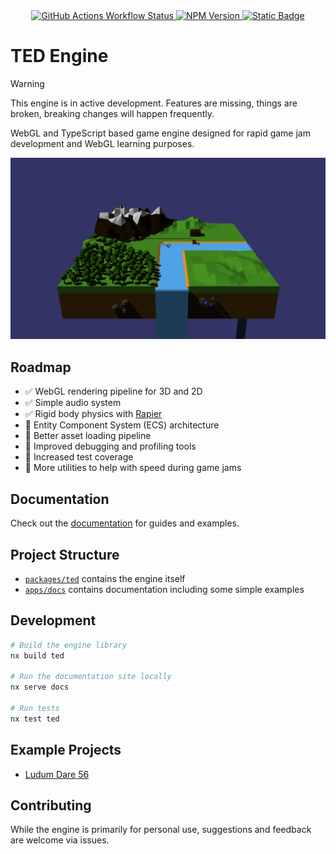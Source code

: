 <div align="center">
  <a href="https://github.com/tomaisthorpe/tedengine/actions/workflows/ci.yaml">  
    <img alt="GitHub Actions Workflow Status" src="https://img.shields.io/github/actions/workflow/status/tomaisthorpe/tedengine/ci.yaml">
  </a>
  <a href="https://www.npmjs.com/package/@tedengine/ted">
    <img alt="NPM Version" src="https://img.shields.io/npm/v/%40tedengine%2Fted">  
  </a>
  <a href="https://ted.tomaisthorpe.com">
    <img alt="Static Badge" src="https://img.shields.io/badge/documentation-blue?link=https%3A%2F%2Fted.tomaisthorpe.com">  
  </a>
</div>

# TED Engine

> [!WARNING]
> This engine is in active development. Features are missing, things are broken, breaking changes will happen frequently.

WebGL and TypeScript based game engine designed for rapid game jam development and WebGL learning purposes.

![Screenshot of mesh loaded in the engine](./screenshot.png)

## Roadmap

- ✅ WebGL rendering pipeline for 3D and 2D
- ✅ Simple audio system
- ✅ Rigid body physics with [Rapier](https://github.com/dimforge/rapier.js)
- 🚧 Entity Component System (ECS) architecture 
- 📝 Better asset loading pipeline
- 📝 Improved debugging and profiling tools
- 📝 Increased test coverage
- 📝 More utilities to help with speed during game jams

## Documentation

Check out the [documentation](https://ted.tomaisthorpe.com) for guides and examples.

## Project Structure

- [`packages/ted`](packages/ted) contains the engine itself
- [`apps/docs`](apps/docs) contains documentation including some simple examples

## Development

```bash
# Build the engine library
nx build ted

# Run the documentation site locally
nx serve docs

# Run tests
nx test ted
```

## Example Projects
- [Ludum Dare 56](https://github.com/tomaisthorpe/ludumdare56)

## Contributing
While the engine is primarily for personal use, suggestions and feedback are welcome via issues.